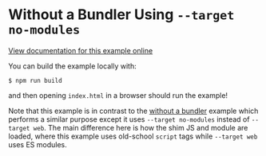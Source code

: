 # Without a Bundler Using `--target no-modules`

[View documentation for this example online][dox]

[dox]: https://wasm-bindgen.github.io/wasm-bindgen/examples/without-a-bundler.html#using-the-older---target-no-modules

You can build the example locally with:

```
$ npm run build
```

and then opening `index.html` in a browser should run the example!

Note that this example is in contrast to the [without a bundler][wab] example
which performs a similar purpose except it uses `--target no-modules` instead of
`--target web`. The main difference here is how the shim JS and module are
loaded, where this example uses old-school `script` tags while `--target web`
uses ES modules.

[wab]: https://github.com/wasm-bindgen/wasm-bindgen/tree/master/examples/without-a-bundler

